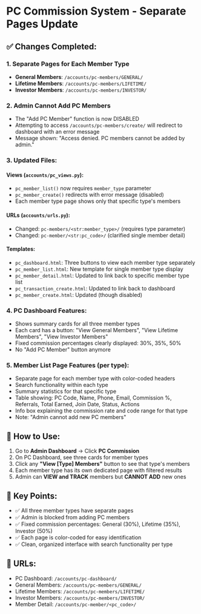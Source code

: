 # PC Commission System - Separate Pages Update

## ✅ Changes Completed:

### 1. **Separate Pages for Each Member Type**
   - **General Members**: `/accounts/pc-members/GENERAL/`
   - **Lifetime Members**: `/accounts/pc-members/LIFETIME/`
   - **Investor Members**: `/accounts/pc-members/INVESTOR/`

### 2. **Admin Cannot Add PC Members**
   - The "Add PC Member" function is now DISABLED
   - Attempting to access `/accounts/pc-members/create/` will redirect to dashboard with an error message
   - Message shown: "Access denied. PC members cannot be added by admin."

### 3. **Updated Files**:

#### Views (`accounts/pc_views.py`):
- `pc_member_list()` now requires `member_type` parameter
- `pc_member_create()` redirects with error message (disabled)
- Each member type page shows only that specific type's members

#### URLs (`accounts/urls.py`):
- Changed: `pc-members/<str:member_type>/` (requires type parameter)
- Changed: `pc-member/<str:pc_code>/` (clarified single member detail)

#### Templates:
- `pc_dashboard.html`: Three buttons to view each member type separately
- `pc_member_list.html`: New template for single member type display
- `pc_member_detail.html`: Updated to link back to specific member type list
- `pc_transaction_create.html`: Updated to link back to dashboard
- `pc_member_create.html`: Updated (though disabled)

### 4. **PC Dashboard Features**:
- Shows summary cards for all three member types
- Each card has a button: "View General Members", "View Lifetime Members", "View Investor Members"
- Fixed commission percentages clearly displayed: 30%, 35%, 50%
- No "Add PC Member" button anymore

### 5. **Member List Page Features** (per type):
- Separate page for each member type with color-coded headers
- Search functionality within each type
- Summary statistics for that specific type
- Table showing: PC Code, Name, Phone, Email, Commission %, Referrals, Total Earned, Join Date, Status, Actions
- Info box explaining the commission rate and code range for that type
- Note: "Admin cannot add new PC members"

## 🚀 How to Use:

1. Go to **Admin Dashboard** → Click **PC Commission**
2. On PC Dashboard, see three cards for member types
3. Click any **"View [Type] Members"** button to see that type's members
4. Each member type has its own dedicated page with filtered results
5. Admin can **VIEW and TRACK** members but **CANNOT ADD** new ones

## 📌 Key Points:

- ✅ All three member types have separate pages
- ✅ Admin is blocked from adding PC members
- ✅ Fixed commission percentages: General (30%), Lifetime (35%), Investor (50%)
- ✅ Each page is color-coded for easy identification
- ✅ Clean, organized interface with search functionality per type

## 🔗 URLs:

- PC Dashboard: `/accounts/pc-dashboard/`
- General Members: `/accounts/pc-members/GENERAL/`
- Lifetime Members: `/accounts/pc-members/LIFETIME/`
- Investor Members: `/accounts/pc-members/INVESTOR/`
- Member Detail: `/accounts/pc-member/<pc_code>/`
